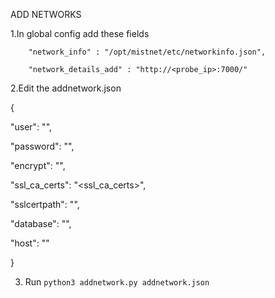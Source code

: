 ADD NETWORKS

1.In global config add these fields

        "network_info" : "/opt/mistnet/etc/networkinfo.json",
        
        "network_details_add" : "http://<probe_ip>:7000/"

2.Edit the addnetwork.json

{

  "user": "<user>",
  
  "password": "<password>",
  
  "encrypt": "<encrypt>",
  
  "ssl_ca_certs": "<ssl_ca_certs>",
  
  "sslcertpath": "<sslcertpath>",
  
  "database": "<database>",
  
  "host": "<host>"
  
}

3. Run `python3 addnetwork.py addnetwork.json`
   


